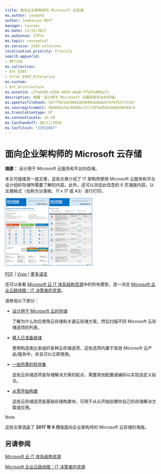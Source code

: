 ```yaml
---
title: 面向企业架构师的 Microsoft 云存储
ms.author: josephd
author: JoeDavies-MSFT
manager: laurawi
ms.date: 12/15/2017
ms.audience: ITPro
ms.topic: conceptual
ms.service: o365-solutions
localization_priority: Priority
search.appverid:
- MET150
ms.collection:
- Ent_O365
- Strat_O365_Enterprise
ms.custom:
- Ent_Architecture
ms.assetid: c37a4365-b350-4856-a0a8-ff5dfe005af1
description: 摘要：设计用于 Microsoft 云服务和平台的存储。
ms.openlocfilehash: 56f7f8316296b43b96903ad8da5f4f4fbf2733d7
ms.sourcegitcommit: 9bb65bafec4dd6bc17c7c07ed55e5eb6b94584c4
ms.translationtype: HT
ms.contentlocale: zh-CN
ms.lasthandoff: 08/21/2018
ms.locfileid: "22915667"
---
```

# <a name="microsoft-cloud-storage-for-enterprise-architects"></a>面向企业架构师的 Microsoft 云存储

 **摘要：** 设计用于 Microsoft 云服务和平台的存储。
  
本文可链接至一组文章，这些文章介绍了 IT 架构师使用 Microsoft 云服务和平台设计组织存储所需要了解的内容。此外，还可以浏览此信息的 6 页海报内容，以文摘格式（也称为分类帐、11 x 17 或 A3）进行打印。
  
[![Microsoft 云存储模型的缩略图](media/0d4e2eb9-1109-4b3b-bf9e-2f3eff2e2cc4.png)  
](https://www.microsoft.com/download/details.aspx?id=49552)
  
[PDF](https://go.microsoft.com/fwlink/p/?linkid=842079) | [Visio](https://go.microsoft.com/fwlink/p/?linkid=842080) | [更多语言](https://www.microsoft.com/download/details.aspx?id=49552)
  
还可以查看 [Microsoft 云 IT 体系结构资源](microsoft-cloud-it-architecture-resources.md)中的所有模型，逐一浏览 [Microsoft 企业云路线图：IT 决策者的资源](https://aka.ms/cloudarchitecture)。
  
请参阅以下部分：
  
- [设计用于 Microsoft 云的存储](designing-storage-for-the-microsoft-cloud.md)
    
    了解为什么你应使用云存储和关键云存储方案，然后扫描不同 Microsoft 云存储选项的列表。
    
- [移入已准备就绪](move-in-ready.md)
    
    使用构造类比来组织各种云存储选项，这些选项内置于其他 Microsoft 云产品/服务中，并且可以立即使用。
    
- [一些所需的程序集](some-assembly-required.md)
    
    这些云存储选项是存储解决方案的起点，需要其他配置或编码以实现自定义拟合。
    
- [从零开始构建](build-from-the-ground-up.md)
    
    这些云存储选项是基础存储构建块，可用于从头开始创建你自己的存储解决方案或应用。
    
> [!NOTE]
> 这些文章涵盖了 **2017 年 9 月**版面向企业架构师的 Microsoft 云存储的海报。
  
## <a name="see-also"></a>另请参阅

[Microsoft 云 IT 体系结构资源](microsoft-cloud-it-architecture-resources.md)

[Microsoft 企业云路线图：IT 决策者的资源](https://sway.com/FJ2xsyWtkJc2taRD)



